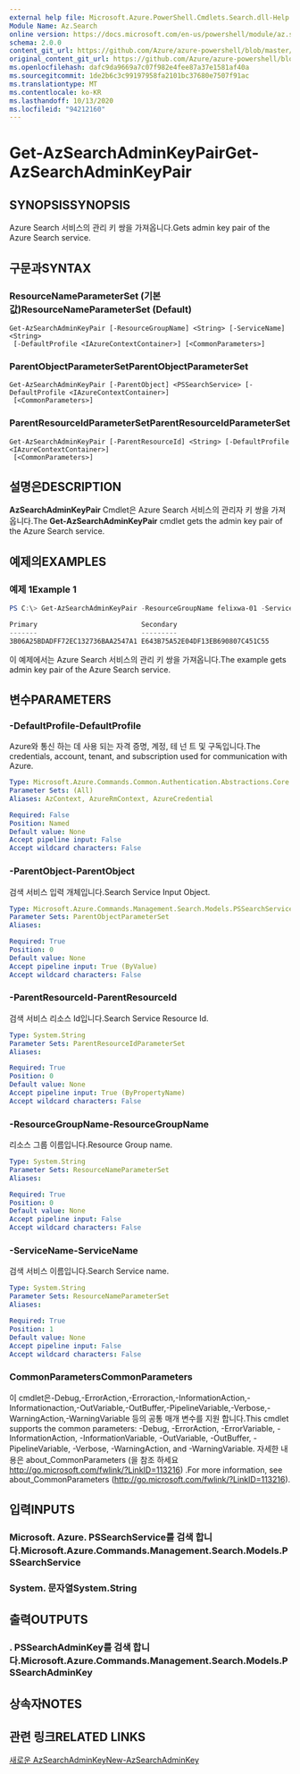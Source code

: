 ```yaml
---
external help file: Microsoft.Azure.PowerShell.Cmdlets.Search.dll-Help.xml
Module Name: Az.Search
online version: https://docs.microsoft.com/en-us/powershell/module/az.search/get-azsearchadminkeypair
schema: 2.0.0
content_git_url: https://github.com/Azure/azure-powershell/blob/master/src/Search/Search/help/Get-AzSearchAdminKeyPair.md
original_content_git_url: https://github.com/Azure/azure-powershell/blob/master/src/Search/Search/help/Get-AzSearchAdminKeyPair.md
ms.openlocfilehash: dafc9da9669a7c07f982e4fee87a37e1581af40a
ms.sourcegitcommit: 1de2b6c3c99197958fa2101bc37680e7507f91ac
ms.translationtype: MT
ms.contentlocale: ko-KR
ms.lasthandoff: 10/13/2020
ms.locfileid: "94212160"
---
```

# <span data-ttu-id="872bf-101">Get-AzSearchAdminKeyPair</span><span class="sxs-lookup"><span data-stu-id="872bf-101">Get-AzSearchAdminKeyPair</span></span>

## <span data-ttu-id="872bf-102">SYNOPSIS</span><span class="sxs-lookup"><span data-stu-id="872bf-102">SYNOPSIS</span></span>
<span data-ttu-id="872bf-103">Azure Search 서비스의 관리 키 쌍을 가져옵니다.</span><span class="sxs-lookup"><span data-stu-id="872bf-103">Gets admin key pair of the Azure Search service.</span></span>

## <span data-ttu-id="872bf-104">구문과</span><span class="sxs-lookup"><span data-stu-id="872bf-104">SYNTAX</span></span>

### <span data-ttu-id="872bf-105">ResourceNameParameterSet (기본값)</span><span class="sxs-lookup"><span data-stu-id="872bf-105">ResourceNameParameterSet (Default)</span></span>
```
Get-AzSearchAdminKeyPair [-ResourceGroupName] <String> [-ServiceName] <String>
 [-DefaultProfile <IAzureContextContainer>] [<CommonParameters>]
```

### <span data-ttu-id="872bf-106">ParentObjectParameterSet</span><span class="sxs-lookup"><span data-stu-id="872bf-106">ParentObjectParameterSet</span></span>
```
Get-AzSearchAdminKeyPair [-ParentObject] <PSSearchService> [-DefaultProfile <IAzureContextContainer>]
 [<CommonParameters>]
```

### <span data-ttu-id="872bf-107">ParentResourceIdParameterSet</span><span class="sxs-lookup"><span data-stu-id="872bf-107">ParentResourceIdParameterSet</span></span>
```
Get-AzSearchAdminKeyPair [-ParentResourceId] <String> [-DefaultProfile <IAzureContextContainer>]
 [<CommonParameters>]
```

## <span data-ttu-id="872bf-108">설명은</span><span class="sxs-lookup"><span data-stu-id="872bf-108">DESCRIPTION</span></span>
<span data-ttu-id="872bf-109">**AzSearchAdminKeyPair** Cmdlet은 Azure Search 서비스의 관리자 키 쌍을 가져옵니다.</span><span class="sxs-lookup"><span data-stu-id="872bf-109">The **Get-AzSearchAdminKeyPair** cmdlet gets the admin key pair of the Azure Search service.</span></span>

## <span data-ttu-id="872bf-110">예제의</span><span class="sxs-lookup"><span data-stu-id="872bf-110">EXAMPLES</span></span>

### <span data-ttu-id="872bf-111">예제 1</span><span class="sxs-lookup"><span data-stu-id="872bf-111">Example 1</span></span>
```powershell
PS C:\> Get-AzSearchAdminKeyPair -ResourceGroupName felixwa-01 -ServiceName felixwa-basic-search

Primary                          Secondary                       
-------                          ---------                       
3B06A25BDADFF72EC132736BAA2547A1 E643B75A52E04DF13EB690807C451C55
```

<span data-ttu-id="872bf-112">이 예제에서는 Azure Search 서비스의 관리 키 쌍을 가져옵니다.</span><span class="sxs-lookup"><span data-stu-id="872bf-112">The example gets admin key pair of the Azure Search service.</span></span>

## <span data-ttu-id="872bf-113">변수</span><span class="sxs-lookup"><span data-stu-id="872bf-113">PARAMETERS</span></span>

### <span data-ttu-id="872bf-114">-DefaultProfile</span><span class="sxs-lookup"><span data-stu-id="872bf-114">-DefaultProfile</span></span>
<span data-ttu-id="872bf-115">Azure와 통신 하는 데 사용 되는 자격 증명, 계정, 테 넌 트 및 구독입니다.</span><span class="sxs-lookup"><span data-stu-id="872bf-115">The credentials, account, tenant, and subscription used for communication with Azure.</span></span>

```yaml
Type: Microsoft.Azure.Commands.Common.Authentication.Abstractions.Core.IAzureContextContainer
Parameter Sets: (All)
Aliases: AzContext, AzureRmContext, AzureCredential

Required: False
Position: Named
Default value: None
Accept pipeline input: False
Accept wildcard characters: False
```

### <span data-ttu-id="872bf-116">-ParentObject</span><span class="sxs-lookup"><span data-stu-id="872bf-116">-ParentObject</span></span>
<span data-ttu-id="872bf-117">검색 서비스 입력 개체입니다.</span><span class="sxs-lookup"><span data-stu-id="872bf-117">Search Service Input Object.</span></span>

```yaml
Type: Microsoft.Azure.Commands.Management.Search.Models.PSSearchService
Parameter Sets: ParentObjectParameterSet
Aliases:

Required: True
Position: 0
Default value: None
Accept pipeline input: True (ByValue)
Accept wildcard characters: False
```

### <span data-ttu-id="872bf-118">-ParentResourceId</span><span class="sxs-lookup"><span data-stu-id="872bf-118">-ParentResourceId</span></span>
<span data-ttu-id="872bf-119">검색 서비스 리소스 Id입니다.</span><span class="sxs-lookup"><span data-stu-id="872bf-119">Search Service Resource Id.</span></span>

```yaml
Type: System.String
Parameter Sets: ParentResourceIdParameterSet
Aliases:

Required: True
Position: 0
Default value: None
Accept pipeline input: True (ByPropertyName)
Accept wildcard characters: False
```

### <span data-ttu-id="872bf-120">-ResourceGroupName</span><span class="sxs-lookup"><span data-stu-id="872bf-120">-ResourceGroupName</span></span>
<span data-ttu-id="872bf-121">리소스 그룹 이름입니다.</span><span class="sxs-lookup"><span data-stu-id="872bf-121">Resource Group name.</span></span>

```yaml
Type: System.String
Parameter Sets: ResourceNameParameterSet
Aliases:

Required: True
Position: 0
Default value: None
Accept pipeline input: False
Accept wildcard characters: False
```

### <span data-ttu-id="872bf-122">-ServiceName</span><span class="sxs-lookup"><span data-stu-id="872bf-122">-ServiceName</span></span>
<span data-ttu-id="872bf-123">검색 서비스 이름입니다.</span><span class="sxs-lookup"><span data-stu-id="872bf-123">Search Service name.</span></span>

```yaml
Type: System.String
Parameter Sets: ResourceNameParameterSet
Aliases:

Required: True
Position: 1
Default value: None
Accept pipeline input: False
Accept wildcard characters: False
```

### <span data-ttu-id="872bf-124">CommonParameters</span><span class="sxs-lookup"><span data-stu-id="872bf-124">CommonParameters</span></span>
<span data-ttu-id="872bf-125">이 cmdlet은-Debug,-ErrorAction,-Erroraction,-InformationAction,-Informationaction,-OutVariable,-OutBuffer,-PipelineVariable,-Verbose,-WarningAction,-WarningVariable 등의 공통 매개 변수를 지원 합니다.</span><span class="sxs-lookup"><span data-stu-id="872bf-125">This cmdlet supports the common parameters: -Debug, -ErrorAction, -ErrorVariable, -InformationAction, -InformationVariable, -OutVariable, -OutBuffer, -PipelineVariable, -Verbose, -WarningAction, and -WarningVariable.</span></span> <span data-ttu-id="872bf-126">자세한 내용은 about_CommonParameters (을 참조 하세요 http://go.microsoft.com/fwlink/?LinkID=113216) .</span><span class="sxs-lookup"><span data-stu-id="872bf-126">For more information, see about_CommonParameters (http://go.microsoft.com/fwlink/?LinkID=113216).</span></span>

## <span data-ttu-id="872bf-127">입력</span><span class="sxs-lookup"><span data-stu-id="872bf-127">INPUTS</span></span>

### <span data-ttu-id="872bf-128">Microsoft. Azure. PSSearchService를 검색 합니다.</span><span class="sxs-lookup"><span data-stu-id="872bf-128">Microsoft.Azure.Commands.Management.Search.Models.PSSearchService</span></span>

### <span data-ttu-id="872bf-129">System. 문자열</span><span class="sxs-lookup"><span data-stu-id="872bf-129">System.String</span></span>

## <span data-ttu-id="872bf-130">출력</span><span class="sxs-lookup"><span data-stu-id="872bf-130">OUTPUTS</span></span>

### <span data-ttu-id="872bf-131">. PSSearchAdminKey를 검색 합니다.</span><span class="sxs-lookup"><span data-stu-id="872bf-131">Microsoft.Azure.Commands.Management.Search.Models.PSSearchAdminKey</span></span>

## <span data-ttu-id="872bf-132">상속자</span><span class="sxs-lookup"><span data-stu-id="872bf-132">NOTES</span></span>

## <span data-ttu-id="872bf-133">관련 링크</span><span class="sxs-lookup"><span data-stu-id="872bf-133">RELATED LINKS</span></span>

[<span data-ttu-id="872bf-134">새로운 AzSearchAdminKey</span><span class="sxs-lookup"><span data-stu-id="872bf-134">New-AzSearchAdminKey</span></span>](./New-AzSearchAdminKey.md)
